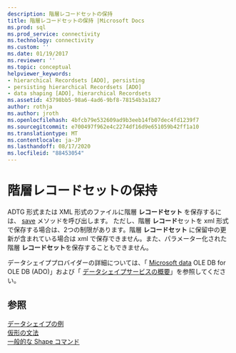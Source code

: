 ```yaml
---
description: 階層レコードセットの保持
title: 階層レコードセットの保持 |Microsoft Docs
ms.prod: sql
ms.prod_service: connectivity
ms.technology: connectivity
ms.custom: ''
ms.date: 01/19/2017
ms.reviewer: ''
ms.topic: conceptual
helpviewer_keywords:
- hierarchical Recordsets [ADO], persisting
- persisting hierarchical Recordsets [ADO]
- data shaping [ADO], hierarchical Recordsets
ms.assetid: 43798bb5-98a6-4ad6-9bf8-78154b3a1827
author: rothja
ms.author: jroth
ms.openlocfilehash: 4bfcb79e532609ad9b3eeb14fb07dec4fd1239f7
ms.sourcegitcommit: e700497f962e4c2274df16d9e651059b42ff1a10
ms.translationtype: MT
ms.contentlocale: ja-JP
ms.lasthandoff: 08/17/2020
ms.locfileid: "88453054"
---
```

# <a name="persisting-hierarchical-recordsets"></a>階層レコードセットの保持
ADTG 形式または XML 形式のファイルに階層 **レコードセット** を保存するには、 [save](../../../ado/reference/ado-api/save-method.md) メソッドを呼び出します。 ただし、階層 **レコード**セットを xml 形式で保存する場合は、2つの制限があります。階層 **レコードセット** に保留中の更新が含まれている場合は xml で保存できません。また、パラメーター化された階層 **レコードセット**を保存することもできません。  
  
 データシェイププロバイダーの詳細については、「 [Microsoft data](../../../ado/guide/appendixes/microsoft-data-shaping-service-for-ole-db-ado-service-provider.md) OLE DB for OLE DB (ADO)」および「 [データシェイプサービスの概要](https://msdn.microsoft.com/9f51e471-8e85-448e-9fb8-b64bbf767bf3)」を参照してください。  
  
## <a name="see-also"></a>参照  
 [データシェイプの例](../../../ado/guide/data/data-shaping-example.md)   
 [仮形の文法](../../../ado/guide/data/formal-shape-grammar.md)   
 [一般的な Shape コマンド](../../../ado/guide/data/shape-commands-in-general.md)
